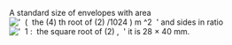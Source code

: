 A standard size of envelopes with area
!['  (  the (4) th root of (2) /1024 ) m \^2  '](../dictionary/equation_images/4146.1..png)
and sides in ratio
!['  1 :  the square root of (2) ,  '](../dictionary/equation_images/4146.2..png)
it is 28 × 40 mm.
